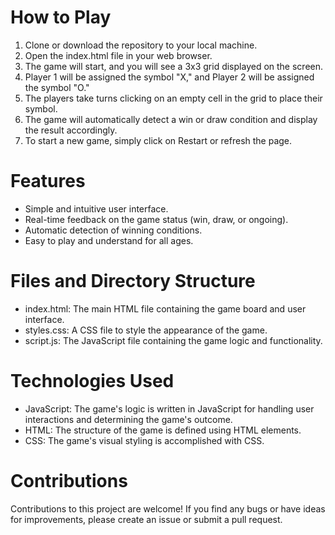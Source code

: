 # How to Play
1. Clone or download the repository to your local machine.
2. Open the index.html file in your web browser.
3. The game will start, and you will see a 3x3 grid displayed on the screen.
4. Player 1 will be assigned the symbol "X," and Player 2 will be assigned the symbol "O."
5. The players take turns clicking on an empty cell in the grid to place their symbol.
6. The game will automatically detect a win or draw condition and display the result accordingly.
7. To start a new game, simply click on Restart or refresh the page.

# Features
* Simple and intuitive user interface.
* Real-time feedback on the game status (win, draw, or ongoing).
* Automatic detection of winning conditions.
* Easy to play and understand for all ages.

# Files and Directory Structure
* index.html: The main HTML file containing the game board and user interface.
* styles.css: A CSS file to style the appearance of the game.
* script.js: The JavaScript file containing the game logic and functionality.

# Technologies Used
* JavaScript: The game's logic is written in JavaScript for handling user interactions and determining the game's outcome.
* HTML: The structure of the game is defined using HTML elements.
* CSS: The game's visual styling is accomplished with CSS.

# Contributions
Contributions to this project are welcome! If you find any bugs or have ideas for improvements, please create an issue or submit a pull request.
